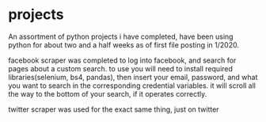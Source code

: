 # projects
An assortment of python projects i have completed, have been using python for about two and a half weeks as of first file posting in 1/2020.


facebook scraper was completed to log into facebook, and search for pages about a custom search. 
  to use you will need to install required libraries(selenium, bs4, pandas), then insert your email, password, and what you want to search in the corresponding credential variables.
  it will scroll all the way to the bottom of your search, if it operates correctly. 

twitter scraper was used for the exact same thing, just on twitter
